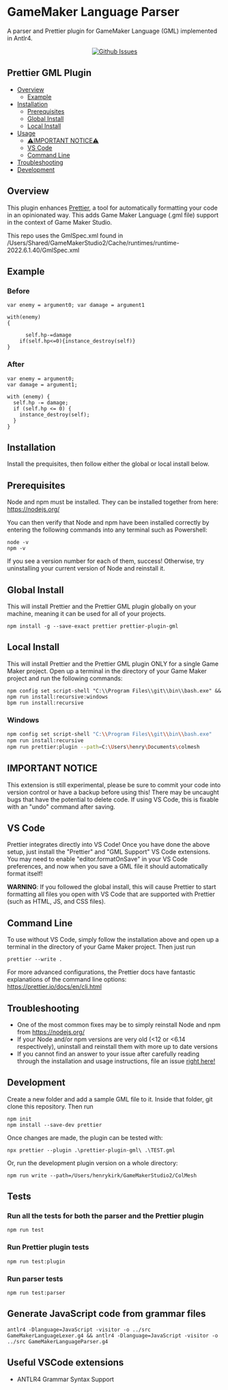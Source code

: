 # GameMaker Language Parser

A parser and Prettier plugin for GameMaker Language (GML) implemented in Antlr4.

<p align="center">
  <a href="https://github.com/henrylkirk/prettier-plugin-gml/issues">
    <img alt="Github Issues" src="https://img.shields.io/github/issues/henrylkirk/prettier-plugin-gml">
  </a>
</p>

## Prettier GML Plugin

- [Overview](#overview)
  - [Example](#example)
- [Installation](#installation)
  - [Prerequisites](#prerequisites)
  - [Global Install](#global-install)
  - [Local Install](#local-install)
- [Usage](#usage)
  - [⚠️IMPORTANT NOTICE⚠️](#important-notice)
  - [VS Code](#vs-code)
  - [Command Line](#command-line)
- [Troubleshooting](#troubleshooting)
- [Development](#development)

## Overview

This plugin enhances [Prettier](https://prettier.io/), a tool for automatically formatting your code in an opinionated way. This adds Game Maker Language (.gml file) support in the context of Game Maker Studio.

This repo uses the GmlSpec.xml found in /Users/Shared/GameMakerStudio2/Cache/runtimes/runtime-2022.6.1.40/GmlSpec.xml

## Example

### Before

```
var enemy = argument0; var damage = argument1

with(enemy)
{

	  self.hp-=damage
	if(self.hp<=0){instance_destroy(self)}
}
```

### After

```
var enemy = argument0;
var damage = argument1;

with (enemy) {
  self.hp -= damage;
  if (self.hp <= 0) {
    instance_destroy(self);
  }
}
```

## Installation

Install the prequisites, then follow either the global or local install below.

## Prerequisites

Node and npm must be installed. They can be installed together from here: https://nodejs.org/

You can then verify that Node and npm have been installed correctly by entering the following commands into any terminal such as Powershell:

```
node -v
npm -v
```

If you see a version number for each of them, success! Otherwise, try uninstalling your current version of Node and reinstall it.

## Global Install

This will install Prettier and the Prettier GML plugin globally on your machine, meaning it can be used for all of your projects.

```
npm install -g --save-exact prettier prettier-plugin-gml
```

## Local Install

This will install Prettier and the Prettier GML plugin ONLY for a single Game Maker project. Open up a terminal in the directory of your Game Maker project and run the following commands:

```
npm config set script-shell "C:\\Program Files\\git\\bin\\bash.exe" && npm run install:recursive:windows
bpm run install:recursive
```

### Windows
```bash
npm config set script-shell "C:\\Program Files\\git\\bin\\bash.exe"
npm run install:recursive
npm run prettier:plugin --path=C:\Users\henry\Documents\colmesh
```


## IMPORTANT NOTICE

This extension is still experimental, please be sure to commit your code into version control or have a backup before using this! There may be uncaught bugs that have the potential to delete code. If using VS Code, this is fixable with an "undo" command after saving.

## VS Code

Prettier integrates directly into VS Code! Once you have done the above setup, just install the "Prettier" and "GML Support" VS Code extensions. You may need to enable "editor.formatOnSave" in your VS Code preferences, and now when you save a GML file it should automatically format itself!

**WARNING**: If you followed the global install, this will cause Prettier to start formatting all files you open with VS Code that are supported with Prettier (such as HTML, JS, and CSS files).

## Command Line

To use without VS Code, simply follow the installation above and open up a terminal in the directory of your Game Maker project. Then just run

```
prettier --write .
```

For more advanced configurations, the Prettier docs have fantastic explanations of the command line options: https://prettier.io/docs/en/cli.html

## Troubleshooting

- One of the most common fixes may be to simply reinstall Node and npm from https://nodejs.org/
- If your Node and/or npm versions are very old (<12 or <6.14 respectively), uninstall and reinstall them with more up to date versions
- If you cannot find an answer to your issue after carefully reading through the installation and usage instructions, file an issue [right here!](https://github.com/henrylkirk/prettier-plugin-gml/issues)

## Development

Create a new folder and add a sample GML file to it. Inside that folder, git clone this repository. Then run

```
npm init
npm install --save-dev prettier
```

Once changes are made, the plugin can be tested with:

```
npx prettier --plugin .\prettier-plugin-gml\ .\TEST.gml
```

Or, run the development plugin version on a whole directory:

```
npm run write --path=/Users/henrykirk/GameMakerStudio2/ColMesh
```

## Tests

### Run all the tests for both the parser and the Prettier plugin

```
npm run test
```

### Run Prettier plugin tests

```
npm run test:plugin
```

### Run parser tests

```
npm run test:parser
```

## Generate JavaScript code from grammar files

```
antlr4 -Dlanguage=JavaScript -visitor -o ../src GameMakerLanguageLexer.g4 && antlr4 -Dlanguage=JavaScript -visitor -o ../src GameMakerLanguageParser.g4
```

## Useful VSCode extensions

- ANTLR4 Grammar Syntax Support
